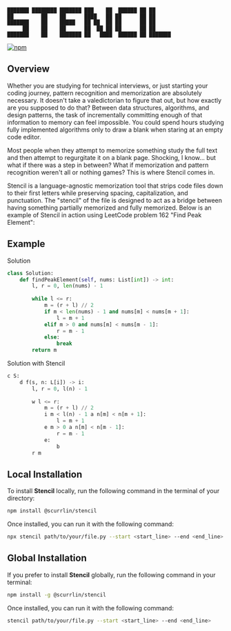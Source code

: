```

███████ ████████ ███████ ███    ██  ██████ ██ ██      
██         ██    ██      ████   ██ ██      ██ ██      
███████    ██    █████   ██ ██  ██ ██      ██ ██      
     ██    ██    ██      ██  ██ ██ ██      ██ ██      
███████    ██    ███████ ██   ████  ██████ ██ ███████ 

```

[![npm](https://img.shields.io/npm/dt/%40scurrlin%2Fstencil?style=flat&color=blue)](https://www.npmjs.com/package/@scurrlin/stencil)

## Overview

Whether you are studying for technical interviews, or just starting your coding journey, pattern recognition and memorization are absolutely necessary. It doesn't take a valedictorian to figure that out, but how exactly are you supposed to do that? Between data structures, algorithms, and design patterns, the task of incrementally committing enough of that information to memory can feel impossible. You could spend hours studying fully implemented algorithms only to draw a blank when staring at an empty code editor.

Most people when they attempt to memorize something study the full text and then attempt to regurgitate it on a blank page. Shocking, I know... but what if there was a step in between? What if memorization and pattern recognition weren't all or nothing games? This is where Stencil comes in.

Stencil is a language-agnostic memorization tool that strips code files down to their first letters while preserving spacing, capitalization, and punctuation. The "stencil" of the file is designed to act as a bridge between having something partially memorized and fully memorized. Below is an example of Stencil in action using LeetCode problem 162 "Find Peak Element":

## Example

Solution

```python
class Solution:
    def findPeakElement(self, nums: List[int]) -> int:
        l, r = 0, len(nums) - 1
        
        while l <= r:
            m = (r + l) // 2
            if m < len(nums) - 1 and nums[m] < nums[m + 1]:
                l = m + 1
            elif m > 0 and nums[m] < nums[m - 1]:
                r = m - 1
            else:
                break
        return m
```

Solution with Stencil

```python
c S:
    d f(s, n: L[i]) -> i:
        l, r = 0, l(n) - 1
        
        w l <= r:
            m = (r + l) // 2
            i m < l(n) - 1 a n[m] < n[m + 1]:
                l = m + 1
            e m > 0 a n[m] < n[m - 1]:
                r = m - 1
            e:
                b
        r m
```

## Local Installation

To install **Stencil** locally, run the following command in the terminal of your directory:

```bash
npm install @scurrlin/stencil
```

Once installed, you can run it with the following command:

```bash
npx stencil path/to/your/file.py --start <start_line> --end <end_line>
```

## Global Installation

If you prefer to install **Stencil** globally, run the following command in your terminal:

```bash
npm install -g @scurrlin/stencil
```

Once installed, you can run it with the following command:

```bash
stencil path/to/your/file.py --start <start_line> --end <end_line>
```